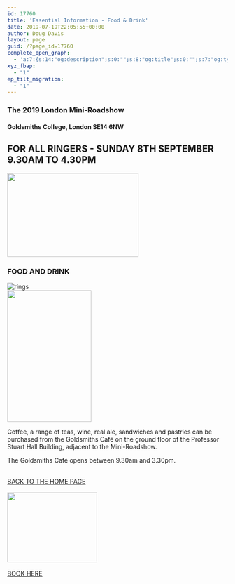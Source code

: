 ```yaml
---
id: 17760
title: 'Essential Information - Food & Drink'
date: 2019-07-19T22:05:55+00:00
author: Doug Davis
layout: page
guid: /?page_id=17760
complete_open_graph:
  - 'a:7:{s:14:"og:description";s:0:"";s:8:"og:title";s:0:"";s:7:"og:type";s:0:"";s:12:"twitter:card";s:7:"summary";s:15:"twitter:creator";s:0:"";s:19:"twitter:description";s:0:"";s:8:"og:image";s:0:"";}'
xyz_fbap:
  - "1"
ep_tilt_migration:
  - "1"
---
```

### The 2019 London Mini-Roadshow

#### Goldsmiths College, London SE14 6NW

## FOR ALL RINGERS - SUNDAY 8TH SEPTEMBER 9.30AM TO 4.30PM

<img loading="lazy" width="300" height="191" src="https://cccbr.org.uk/wp-content/uploads/2019/05/london2019_logo-300x191.jpg" alt="" srcset="https://cccbr.org.uk/wp-content/uploads/2019/05/london2019_logo-300x191.jpg 300w, https://cccbr.org.uk/wp-content/uploads/2019/05/london2019_logo.jpg 540w" sizes="(max-width: 300px) 100vw, 300px" /> 

### FOOD AND DRINK

![rings](https://cccbr.org.uk/wp-content/uploads/elementor/thumbs/rings-oayey8umil0hdooimstw5zsunazkl45jpte92q0feo.png "rings")  
<img loading="lazy" width="192" height="300" src="https://cccbr.org.uk/wp-content/uploads/2019/07/PSH-Building-Weston-Atrium1-192x300.jpg" alt="" srcset="https://cccbr.org.uk/wp-content/uploads/2019/07/PSH-Building-Weston-Atrium1-192x300.jpg 192w, https://cccbr.org.uk/wp-content/uploads/2019/07/PSH-Building-Weston-Atrium1-768x1200.jpg 768w, https://cccbr.org.uk/wp-content/uploads/2019/07/PSH-Building-Weston-Atrium1-655x1024.jpg 655w, https://cccbr.org.uk/wp-content/uploads/2019/07/PSH-Building-Weston-Atrium1-300x469.jpg 300w, https://cccbr.org.uk/wp-content/uploads/2019/07/PSH-Building-Weston-Atrium1-600x938.jpg 600w, https://cccbr.org.uk/wp-content/uploads/2019/07/PSH-Building-Weston-Atrium1.jpg 1000w" sizes="(max-width: 192px) 100vw, 192px" /> 

Coffee, a range of teas, wine, real ale, sandwiches and pastries can be purchased from the Goldsmiths Café on the ground floor of the Professor Stuart Hall Building, adjacent to the Mini-Roadshow.

The Goldsmiths Café opens between 9.30am and 3.30pm.

<a href="/about/annual-meetings/2019-meeting/mini-roadshow/" role="button"><br /> BACK TO THE HOME PAGE<br /> </a>  
<img loading="lazy" width="205" height="159" src="https://cccbr.org.uk/wp-content/uploads/2019/07/reserve.jpg" alt="" />  
<a href="https://events./product/annual-meeting-2019/" target="_blank" role="button" rel="noopener noreferrer"><br /> BOOK HERE<br /> </a>
